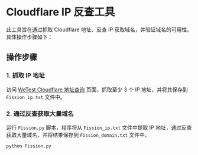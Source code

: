 # Cloudflare IP 反查工具

此工具旨在通过抓取 Cloudflare 地址、反查 IP 获取域名，并验证域名的可用性。具体操作步骤如下：

## 操作步骤

### 1. 抓取 IP 地址

访问 [WeTest Cloudflare 地址查询](https://www.wetest.vip/page/cloudflare/address_v4.html) 页面，抓取至少 3 个 IP 地址，并将其保存到 `Fission_ip.txt` 文件中。

### 2. 通过反查获取大量域名

运行 `Fission.py` 脚本，程序将从 `Fission_ip.txt` 文件中提取 IP 地址，通过反查获取大量域名，并将结果保存到 `Fission_domain.txt` 文件中。

```bash
python Fission.py

